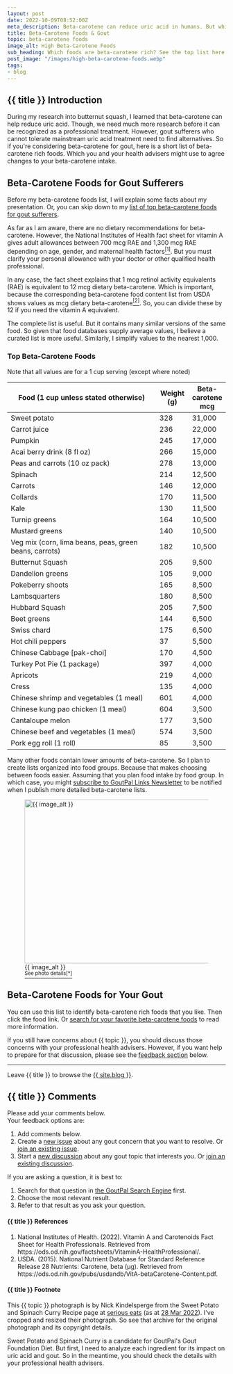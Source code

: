 ```yaml
---
layout: post
date: 2022-10-09T08:52:00Z
meta_description: Beta-carotene can reduce uric acid in humans. But which foods are best? See the top beta-carotene foods list now.
title: Beta-Carotene Foods & Gout
topic: beta-carotene foods
image_alt: High Beta-Carotene Foods
sub_heading: Which foods are beta-carotene rich? See the top list here.
post_image: "/images/high-beta-carotene-foods.webp"
tags:
- blog
---
```

<h2 id="intro">{{ title }} Introduction</h2>
During my research into butternut squash, I learned that beta-carotene can help reduce uric acid. Though, we need much more research before it can be recognized as a professional treatment. However, gout sufferers who cannot tolerate mainstream uric acid treatment need to find alternatives. So if you're considering beta-carotene for gout, here is a short list of beta-carotene rich foods. Which you and your health advisers might use to agree changes to your beta-carotene intake.

<h2 id="food">Beta-Carotene Foods for Gout Sufferers</h2>
Before my beta-carotene foods list, I will explain some facts about my presentation. Or, you can skip down to my <a href="#list">list of top beta-carotene foods for gout sufferers</a>.

As far as I am aware, there are no dietary recommendations for beta-carotene. However, the National Institutes of Health fact sheet for vitamin A gives adult allowances between 700 mcg RAE and 1,300 mcg RAE depending on age, gender, and maternal health factors<a href="#ref1"><sup>[1]</sup></a>. But you must clarify your personal allowance with your doctor or other qualified health professional.

In any case, the fact sheet explains that 1 mcg retinol activity equivalents (RAE) is equivalent to 12 mcg dietary beta-carotene. Which is important, because the corresponding beta-carotene food content list from USDA shows values as mcg dietary beta-carotene<a href="#ref2"><sup>[2]</sup></a>. So, you can divide these by 12 if you need the vitamin A equivalent.

The complete list is useful. But it contains many similar versions of the same food. So given that food databases supply average values, I believe a curated list is more useful. Similarly, I simplify values to the nearest 1,000.

<h3 id="list">Top Beta-Carotene Foods</h3>
Note that all values are for a 1 cup serving (except where noted)

<table id="" style="width: 100%;">
	<thead>
		<tr>
			<th style="width: 70%;">Food (1 cup unless stated otherwise)</th>
			<th style="width: 15%;">Weight (g)</th>
			<th style="width: 15%;">Beta-carotene mcg</th>
		</tr>
	</thead>
	<tbody>
		<tr id="potato">
			<td>Sweet potato</td>
			<td>328</td>
			<td>31,000</td>
		</tr>
		<tr id="cj">
			<td>Carrot juice</td>
			<td>236</td>
			<td>22,000</td>
		</tr>
		<tr id="pumpkin">
			<td>Pumpkin</td>
			<td>245</td>
			<td>17,000</td>
		</tr>
		<tr id="acai">
			<td>Acai berry drink (8 fl oz)</td>
			<td>266</td>
			<td>15,000</td>
		</tr>
		<tr id="pea">
			<td>Peas and carrots (10 oz pack)</td>
			<td>278</td>
			<td>13,000</td>
		</tr>
		<tr id="spinach">
			<td>Spinach</td>
			<td>214</td>
			<td>12,500</td>
		</tr>
		<tr id="carrot">
			<td>Carrots</td>
			<td>146</td>
			<td>12,000</td>
		</tr>
		<tr id="collard">
			<td>Collards</td>
			<td>170</td>
			<td>11,500</td>
		</tr>
		<tr id="kale">
			<td>Kale</td>
			<td>130</td>
			<td>11,500</td>
		</tr>
		<tr id="turnip">
			<td>Turnip greens</td>
			<td>164</td>
			<td>10,500</td>
		</tr>
		<tr id="mustard">
			<td>Mustard greens</td>
			<td>140</td>
			<td>10,500</td>
		</tr>
		<tr id="veg">
			<td>Veg mix (corn, lima beans, peas, green beans, carrots)</td>
			<td>182</td>
			<td>10,500</td>
		</tr>
		<tr id="butternut">
			<td>Butternut Squash</td>
			<td>205</td>
			<td>9,500</td>
		</tr>
		<tr id="dandelion">
			<td>Dandelion greens</td>
			<td>105</td>
			<td>9,000</td>
		</tr>
		<tr id="poke">
			<td>Pokeberry shoots</td>
			<td>165</td>
			<td>8,500</td>
		</tr>
		<tr id="lamb">
			<td>Lambsquarters</td>
			<td>180</td>
			<td>8,500</td>
		</tr>
		<tr id="hubbard">
			<td>Hubbard Squash</td>
			<td>205</td>
			<td>7,500</td>
		</tr>
		<tr id="beet">
			<td>Beet greens</td>
			<td>144</td>
			<td>6,500</td>
		</tr>
		<tr id="chard">
			<td>Swiss chard</td>
			<td>175</td>
			<td>6,500</td>
		</tr>
		<tr id="chili">
			<td>Hot chili peppers</td>
			<td>37</td>
			<td>5,500</td>
		</tr>
		<tr id="pak">
			<td>Chinese Cabbage [pak-choi]</td>
			<td>170</td>
			<td>4,500</td>
		</tr>
		<tr id="turkey">
			<td>Turkey Pot Pie (1 package)</td>
			<td>397</td>
			<td>4,000</td>
		</tr>
		<tr id="apricot">
			<td>Apricots</td>
			<td>219</td>
			<td>4,000</td>
		</tr>
		<tr id="cress">
			<td>Cress</td>
			<td>135</td>
			<td>4,000</td>
		</tr>
		<tr id="shrimp">
			<td>Chinese shrimp and vegetables (1 meal)</td>
			<td>601</td>
			<td>4,000</td>
		</tr>
		<tr id="chicken">
			<td>Chinese kung pao chicken (1 meal)</td>
			<td>604</td>
			<td>3,500</td>
		</tr>
		<tr id="melon">
			<td>Cantaloupe melon</td>
			<td>177</td>
			<td>3,500</td>
		</tr>
		<tr id="beef">
			<td>Chinese beef and vegetables (1 meal)</td>
			<td>574</td>
			<td>3,500</td>
		</tr>
		<tr id="pork">
			<td>Pork egg roll (1 roll)</td>
			<td>85</td>
			<td>3,500</td>
		</tr>
	</tbody>
</table>
Many other foods contain lower amounts of beta-carotene. So I plan to create lists organized into food groups. Because that makes choosing between foods easier. Assuming that you plan food intake by food group. In which case, you might <a href="https://keithctaylor.gumroad.com/l/rqmqt?wanted=true&amp;price=0">subscribe to GoutPal Links Newsletter</a> to be notified when I publish more detailed beta-carotene lists.
<figure id="image" class="inner">
<img src="{{ post_image }}" alt="{{ image_alt }}"  width="610" height="377">
  <figcaption>{{ image_alt }}<br /><a href="#footnote"><sup>See photo details[*]</sup></a></figcaption>
</figure>
<h2 id="next">Beta-Carotene Foods for Your Gout</h2>
You can use this list to identify beta-carotene rich foods that you like. Then click the food link. Or <a href="{{ site.searchurl }}">search for your favorite beta-carotene foods</a> to read more information.

If you still have concerns about {{ topic }}, you should discuss those concerns with your professional health advisers. However, if you want help to prepare for that discussion, please see the <a href="#feedback">feedback section</a> below.
<hr />
Leave {{ title }} to browse the <a href="/blog">{{ site.blog }}</a>.

<h2 id="comments">{{ title }} Comments</h2>
<p>Please add your comments below.<br />
Your feedback options are:</p>
<ol>
<li>Add comments below.</li>
<li>Create a <a href="https://github.com/kct2020/goutpal-com-skeleventy/issues/new/choose">new issue</a> about any gout concern that you want to resolve. Or <a href="https://github.com/kct2020/goutpal-com-skeleventy/issues">join an existing issue</a>.</li>
<li>Start a <a href="https://github.com/kct2020/goutpal-com-skeleventy/discussions/new">new discussion</a> about any gout topic that interests you. Or <a href="https://github.com/kct2020/goutpal-com-skeleventy/discussions">join an existing discussion</a>.</li>
</ol>
<p>If you are asking a question, it is best to:</p>
<ol>
<li>Search for that question in <a href="https://cse.google.com/cse?cof=FORID:0&cx=partner-pub-4857169685716700:9780732506">the GoutPal Search Engine</a> first.</li>
<li>Choose the most relevant result.</li>
<li>Refer to that result as you ask your question.</li>
</ol>
<script src="https://giscus.app/client.js"
        data-repo="kct2020/goutpal-com-skeleventy"
        data-repo-id="R_kgDOGVSRQQ"
        data-category="GoutPal Links Comments🗣"
        data-category-id="DIC_kwDOGVSRQc4CRbFp"
        data-mapping="title"
        data-strict="0"
        data-reactions-enabled="1"
        data-emit-metadata="1"
        data-input-position="top"
        data-theme="light_tritanopia"
        data-lang="en"
        data-loading="lazy"
        crossorigin="anonymous"
        async>
</script>

<h4 id="refs">{{ title }} References</h4>
<ol>
	<li id="ref1">National Institutes of Health. (2022). Vitamin A and Carotenoids Fact Sheet for Health Professionals. Retrieved from https://ods.od.nih.gov/factsheets/VitaminA-HealthProfessional/.</li>
	<li id="ref2">USDA. (2015). National Nutrient Database for Standard Reference Release 28 Nutrients: Carotene, beta (µg). Retrieved from https://ods.od.nih.gov/pubs/usdandb/VitA-betaCarotene-Content.pdf.</li>
</ol>

<h4 id="footnote">{{ title }} Footnote</h4>
This {{ topic }} photograph is by Nick Kindelsperge from the Sweet Potato and Spinach Curry Recipe page at <a href="https://www.seriouseats.com/">serious eats</a> (as at <a href="https://web.archive.org/web/20220328012525/https://www.seriouseats.com/sweet-potato-spinach-curry-recipe">28 Mar 2022</a>).  I've cropped  and resized their photograph. So see that archive for the original photograph and its copyright details.

Sweet Potato and Spinach Curry is a candidate for GoutPal's Gout Foundation Diet. But first, I need to analyze each ingredient for its impact on uric acid and gout. So in the meantime, you should check the details with your professional health advisers.
